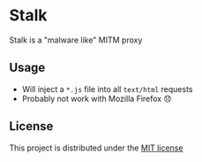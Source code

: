 # Stalk

Stalk is a "malware like" MITM proxy

## Usage

- Will inject a `*.js` file into all `text/html` requests
- Probably not work with Mozilla Firefox 😞

## License

This project is distributed under the [MIT license](LICENSE)

